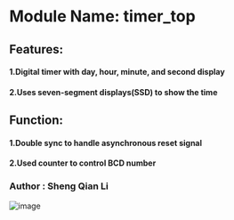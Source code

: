 # Module Name: timer_top  
 
## Features:   
#### 1.Digital timer with day, hour, minute, and second display   
#### 2.Uses seven-segment displays(SSD) to show the time  
 
## Function:  
#### 1.Double sync to handle asynchronous reset signal  
#### 2.Used counter to control BCD number  
  
### Author : Sheng Qian Li    

![image](https://github.com/user-attachments/assets/d2f6c1a9-5445-42e8-82e2-d0e32d616983)

  

